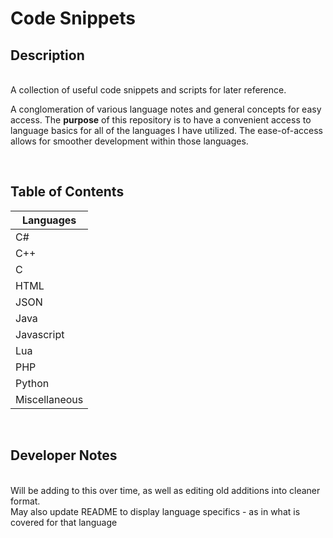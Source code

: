 # Code Snippets
<h2>Description</h2>
<br>
A collection of useful code snippets and scripts for later reference. 
<br>

A conglomeration of various language notes and general concepts for easy access. The **purpose** of this repository is to have a convenient access to language basics for all of the languages I have utilized. The ease-of-access allows for smoother development within those languages. 

<br>
<h2>Table of Contents</h2>

| Languages |
| --- |
|  C# |
| C++  |
|  C |
|  HTML |
|  JSON |
|  Java |
|  Javascript |
| Lua  |
| PHP  |
| Python |
| Miscellaneous |

<br>
<h2>Developer Notes</h2>
<br>
Will be adding to this over time, as well as editing old additions into cleaner format.
<br>
May also update README to display language specifics - as in what is covered for that language

